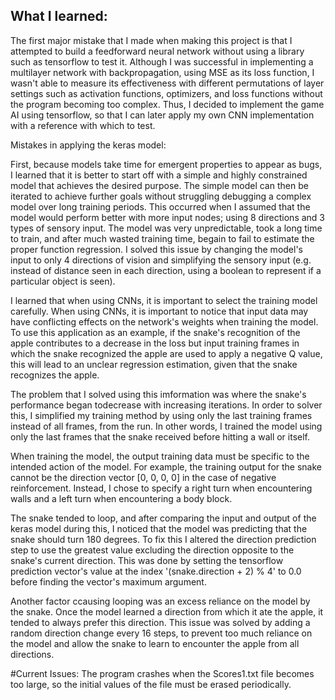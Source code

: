 
## What I learned:

The first major mistake that I made when making this project is that I attempted to build a feedforward neural network without using a library such as tensorflow to test it. Although I was successful in implementing a multilayer network with backpropagation, using MSE as its loss function, I wasn't able to measure its effectiveness with different permutations of layer settings such as activation functions, optimizers, and loss functions without the program becoming too complex. Thus, I decided to implement the game AI using tensorflow, so that I can later apply my own CNN implementation with a reference with which to test.

Mistakes in applying the keras model:

First, because models take time for emergent properties to appear as bugs, I learned that it is better to start off with a simple and highly constrained model that achieves the desired purpose. The simple model can then be iterated to achieve further goals without struggling debugging a complex model over long training periods. This occurred when I assumed that the model would perform better with more input nodes; using 8 directions and 3 types of sensory input. The model was very unpredictable, took a long time to train, and after much wasted training time, begain to fail to estimate the proper function regression. I solved this issue by changing the model's input to only 4 directions of vision and simplifying the sensory input (e.g. instead of distance seen in each direction, using a boolean to represent if a particular object is seen).

I learned that when using CNNs, it is important to select the training model carefully. When using CNNs, it is important to notice that input data may have conflicting effects on the network's weights when training the model. To use this application as an example, if the snake's recognition of the apple contributes to a decrease in the loss but input training frames in which the snake recognized the apple are used to apply a negative Q value, this will lead to an unclear regression estimation, given that the snake recognizes the apple.

The problem that I solved using this imformation was where the snake's performance began todecrease with increasing iterations. In order to solver this, I simplified my training method by using only the last training frames instead of all frames, from the run. In other words, I trained the model using only the last frames that the snake received before hitting a wall or itself.

When training the model, the output training data must be specific to the intended action of the model. For example, the training output for the snake cannot be the direction vector [0, 0, 0, 0] in the case of negative reinforcement. Instead, I chose to specify a right turn when encountering walls and a left turn when encountering a body block.

The snake tended to loop, and after comparing the input and output of the keras model during this, I noticed that the model was predicting that the snake should turn 180 degrees. To fix this I altered the direction prediction step to use the greatest value excluding the direction opposite to the snake's current direction. This was done by setting the tensorflow prediction vector's value at the index '(snake.direction + 2) % 4' to 0.0 before finding the vector's maximum argument.

Another factor ccausing looping was an excess reliance on the model by the snake. Once the model learned a direction from which it ate the apple, it tended to always prefer this direction. This issue was solved by adding a random direction change every 16 steps, to prevent too much reliance on the model and allow the snake to learn to encounter the apple from all directions.

#Current Issues:
The program crashes when the Scores1.txt file becomes too large, so the initial values of the file must be erased periodically.